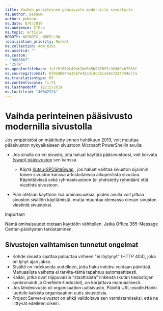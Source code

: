 ```yaml
---
title: Vaihda perinteinen pääsivusto modernilla sivustolla
ms.author: pebaum
author: pebaum
ms.date: 8/6/2019
ms.audience: ITPro
ms.topic: article
ROBOTS: NOINDEX, NOFOLLOW
localization_priority: Normal
ms.collection: Adm_O365
ms.assetid: ''
ms.custom:
- "9000687"
- "2579"
ms.openlocfilehash: fe1f0f662c49de2bd0b5b997697c98309cb7983f
ms.sourcegitcommit: 0f0186044a3597e42ad14c32ca58e7224344dcfa
ms.translationtype: MT
ms.contentlocale: fi-FI
ms.lasthandoff: 12/15/2019
ms.locfileid: "40042924"
---
```

# <a name="swap-your-classic-root-site-with-a-modern-site"></a>Vaihda perinteinen pääsivusto modernilla sivustolla

Jos ympäristösi on määritetty ennen huhtikuun 2019, voit muuttaa pääsivuston nykyaikaiseen sivustoon Microsoft PowerShellin avulla:

- Jos sinulla on eri sivusto, jota haluat käyttää pääsivustoosi, voit korvata [(swap) pääsivuston](https://docs.microsoft.com/sharepoint/modern-root-site) sen kanssa. 
    - Käytä [Kutsu-SPOSiteSwap](https://docs.microsoft.com/powershell/module/sharepoint-online/invoke-spositeswap?view=sharepoint-ps) , jos haluat vaihtaa sivuston sijainnin toisen sivuston kanssa arkistoitaessa alkuperäistä sivustoa. Käytettävissä sekä ryhmäsivustoon (ei yhdistetty ryhmään) että viestintä sivustoon. 

- Pian otetaan käyttöön lisä ominaisuuksia, joiden avulla voit jatkaa sivuston sisällön käyttämistä, mutta muuntaa olemassa olevan sivuston viestintä sivustoksi. 
>[!Important]
>Nämä ominaisuudet otetaan käyttöön vähitellen. Jatka Office 365-Message Center-päivitysten tarkistaminen. 

## <a name="known-issues-with-swapping-sites"></a>Sivustojen vaihtamisen tunnetut ongelmat

- Kohde sivusto saattaa palauttaa virheen "ei löytynyt" (HTTP 404), joka on lyhyt ajan jakso.
- Sisältö on indeksoida uudelleen, jotta haku indeksi voidaan päivittää. Manuaalista vaihetta ei tarvita-tämä tapahtuu automaattisesti.
- Kaikki, jotka ovat riippuvaisia "staattisista" linkeistä (kuten tiedostojen synkronointi ja OneNote-tiedostot), on korjattava manuaalisesti.
- Jos lähdesivusto oli organisaation uutisivusto, Päivitä URL-osoite.Hanki luettelo kaikista organisaation uutis sivustoista.
- Project Server-sivustot on ehkä validoitava sen varmistamiseksi, että ne liittyvät edelleen oikein.





